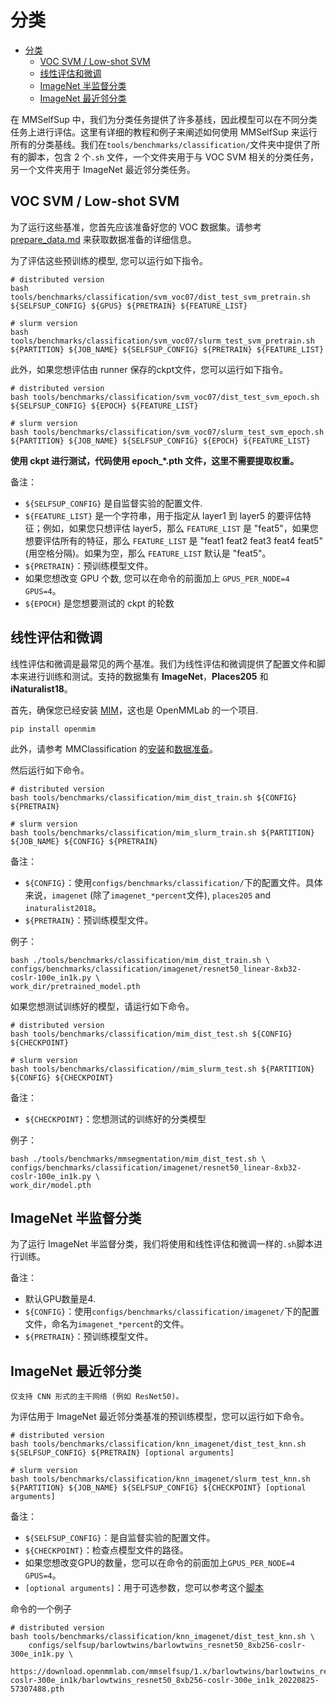 # 分类

- [分类](#分类)
  - [VOC SVM / Low-shot SVM](#voc-svm--low-shot-svm)
  - [线性评估和微调](#线性评估和微调)
  - [ImageNet 半监督分类](#imagenet-半监督分类)
  - [ImageNet 最近邻分类](#imagenet-最近邻分类)

在 MMSelfSup 中，我们为分类任务提供了许多基线，因此模型可以在不同分类任务上进行评估。这里有详细的教程和例子来阐述如何使用 MMSelfSup 来运行所有的分类基线。我们在`tools/benchmarks/classification/`文件夹中提供了所有的脚本，包含 2 个`.sh` 文件，一个文件夹用于与 VOC SVM 相关的分类任务，另一个文件夹用于 ImageNet 最近邻分类任务。

## VOC SVM / Low-shot SVM

为了运行这些基准，您首先应该准备好您的 VOC 数据集。请参考 [prepare_data.md](./2_dataset_prepare.md) 来获取数据准备的详细信息。

为了评估这些预训练的模型, 您可以运行如下指令。

```shell
# distributed version
bash tools/benchmarks/classification/svm_voc07/dist_test_svm_pretrain.sh ${SELFSUP_CONFIG} ${GPUS} ${PRETRAIN} ${FEATURE_LIST}

# slurm version
bash tools/benchmarks/classification/svm_voc07/slurm_test_svm_pretrain.sh ${PARTITION} ${JOB_NAME} ${SELFSUP_CONFIG} ${PRETRAIN} ${FEATURE_LIST}
```

此外，如果您想评估由 runner 保存的ckpt文件，您可以运行如下指令。

```shell
# distributed version
bash tools/benchmarks/classification/svm_voc07/dist_test_svm_epoch.sh ${SELFSUP_CONFIG} ${EPOCH} ${FEATURE_LIST}

# slurm version
bash tools/benchmarks/classification/svm_voc07/slurm_test_svm_epoch.sh ${PARTITION} ${JOB_NAME} ${SELFSUP_CONFIG} ${EPOCH} ${FEATURE_LIST}
```

**使用 ckpt 进行测试，代码使用 epoch\_\*.pth 文件，这里不需要提取权重。**

备注：

- `${SELFSUP_CONFIG}` 是自监督实验的配置文件.
- `${FEATURE_LIST}` 是一个字符串，用于指定从 layer1 到 layer5 的要评估特征；例如，如果您只想评估 layer5，那么 `FEATURE_LIST` 是 "feat5"，如果您想要评估所有的特征，那么 `FEATURE_LIST` 是 "feat1 feat2 feat3 feat4 feat5" (用空格分隔)。如果为空，那么 `FEATURE_LIST` 默认是 "feat5"。
- `${PRETRAIN}`：预训练模型文件。
- 如果您想改变 GPU 个数, 您可以在命令的前面加上 `GPUS_PER_NODE=4 GPUS=4`。
- `${EPOCH}` 是您想要测试的 ckpt 的轮数

## 线性评估和微调

线性评估和微调是最常见的两个基准。我们为线性评估和微调提供了配置文件和脚本来进行训练和测试。支持的数据集有 **ImageNet**，**Places205** 和 **iNaturalist18**。

首先，确保您已经安装 [MIM](https://github.com/open-mmlab/mim)，这也是 OpenMMLab 的一个项目.

```shell
pip install openmim
```

此外，请参考 MMClassification 的[安装](https://github.com/open-mmlab/mmclassification/blob/dev-1.x/docs/en/install.md)和[数据准备](https://github.com/open-mmlab/mmclassification/blob/dev-1.x/docs/en/getting_started.md)。

然后运行如下命令。

```shell
# distributed version
bash tools/benchmarks/classification/mim_dist_train.sh ${CONFIG} ${PRETRAIN}

# slurm version
bash tools/benchmarks/classification/mim_slurm_train.sh ${PARTITION} ${JOB_NAME} ${CONFIG} ${PRETRAIN}
```

备注：

- `${CONFIG}`：使用`configs/benchmarks/classification/`下的配置文件。具体来说，`imagenet` (除了`imagenet_*percent`文件), `places205` and `inaturalist2018`。
- `${PRETRAIN}`：预训练模型文件。

例子：

```shell
bash ./tools/benchmarks/classification/mim_dist_train.sh \
configs/benchmarks/classification/imagenet/resnet50_linear-8xb32-coslr-100e_in1k.py \
work_dir/pretrained_model.pth
```

如果您想测试训练好的模型，请运行如下命令。

```shell
# distributed version
bash tools/benchmarks/classification/mim_dist_test.sh ${CONFIG} ${CHECKPOINT}

# slurm version
bash tools/benchmarks/classification//mim_slurm_test.sh ${PARTITION} ${CONFIG} ${CHECKPOINT}
```

备注：

- `${CHECKPOINT}`：您想测试的训练好的分类模型

例子：

```shell
bash ./tools/benchmarks/mmsegmentation/mim_dist_test.sh \
configs/benchmarks/classification/imagenet/resnet50_linear-8xb32-coslr-100e_in1k.py \
work_dir/model.pth
```

## ImageNet 半监督分类

为了运行 ImageNet 半监督分类，我们将使用和线性评估和微调一样的`.sh`脚本进行训练。

备注：

- 默认GPU数量是4.
- `${CONFIG}`：使用`configs/benchmarks/classification/imagenet/`下的配置文件，命名为`imagenet_*percent`的文件。
- `${PRETRAIN}`：预训练模型文件。

## ImageNet 最近邻分类

```备注
仅支持 CNN 形式的主干网络 (例如 ResNet50)。
```

为评估用于 ImageNet 最近邻分类基准的预训练模型，您可以运行如下命令。

```shell
# distributed version
bash tools/benchmarks/classification/knn_imagenet/dist_test_knn.sh ${SELFSUP_CONFIG} ${PRETRAIN} [optional arguments]

# slurm version
bash tools/benchmarks/classification/knn_imagenet/slurm_test_knn.sh ${PARTITION} ${JOB_NAME} ${SELFSUP_CONFIG} ${CHECKPOINT} [optional arguments]
```

备注：

- `${SELFSUP_CONFIG}`：是自监督实验的配置文件。
- `${CHECKPOINT}`：检查点模型文件的路径。
- 如果您想改变GPU的数量，您可以在命令的前面加上`GPUS_PER_NODE=4 GPUS=4`。
- `[optional arguments]`：用于可选参数，您可以参考这个[脚本](https://github.com/open-mmlab/mmselfsup/blob/1.x/tools/benchmarks/classification/knn_imagenet/test_knn.py)

命令的一个例子

```shell
# distributed version
bash tools/benchmarks/classification/knn_imagenet/dist_test_knn.sh \
    configs/selfsup/barlowtwins/barlowtwins_resnet50_8xb256-coslr-300e_in1k.py \
    https://download.openmmlab.com/mmselfsup/1.x/barlowtwins/barlowtwins_resnet50_8xb256-coslr-300e_in1k/barlowtwins_resnet50_8xb256-coslr-300e_in1k_20220825-57307488.pth
```
